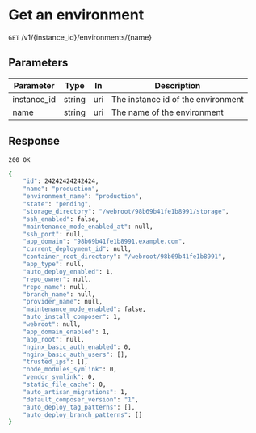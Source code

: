 
# Get an environment

`GET` /v1/{instance_id}/environments/{name}

## Parameters
Parameter     |  Type | In    | Description     
------------- | ------|------ |------------------
instance_id   |  string | uri  | The instance id of the environment
name          |  string | uri | The name of the environment


## Response

`200 OK`

```bash
{
    "id": 24242424242424,
    "name": "production",
    "environment_name": "production",
    "state": "pending",
    "storage_directory": "/webroot/98b69b41fe1b8991/storage",
    "ssh_enabled": false,
    "maintenance_mode_enabled_at": null,
    "ssh_port": null,
    "app_domain": "98b69b41fe1b8991.example.com",
    "current_deployment_id": null,
    "container_root_directory": "/webroot/98b69b41fe1b8991",
    "app_type": null,
    "auto_deploy_enabled": 1,
    "repo_owner": null,
    "repo_name": null,
    "branch_name": null,
    "provider_name": null,
    "maintenance_mode_enabled": false,
    "auto_install_composer": 1,
    "webroot": null,
    "app_domain_enabled": 1,
    "app_root": null,
    "nginx_basic_auth_enabled": 0,
    "nginx_basic_auth_users": [],
    "trusted_ips": [],
    "node_modules_symlink": 0,
    "vendor_symlink": 0,
    "static_file_cache": 0,
    "auto_artisan_migrations": 1,
    "default_composer_version": "1",
    "auto_deploy_tag_patterns": [],
    "auto_deploy_branch_patterns": []
}
```
